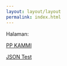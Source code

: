 ```yaml
---
layout: layout/layout
permalink: index.html
---
```


Halaman:

[PP KAMMI](/berita/ppkammi/)

[JSON Test](/testJsonOutput.json)